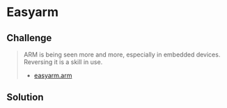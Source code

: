 # Easyarm

## Challenge

> ARM is being seen more and more, especially in embedded devices. Reversing it is a skill in use.
> 
> * [easyarm.arm](attachments/easyarm.arm)

## Solution
